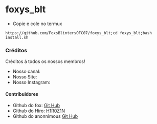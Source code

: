 # foxys_blt
* Copie e cole no termux
```
https://github.com/FoxsBlintersOFC07/foxys_blt;cd foxys_blt;bash install.sh
```
### Créditos
Créditos á todos os nossos membros!

* Nosso canal: []()
* Nosso Site: []()
* Nosso Instagram: []()

#### Contribuidores
* Github do fox: [Git Hub]()
* Github do Hiro: [H1R0Z1N]()
* Github do anonnimous [Git Hub]()
